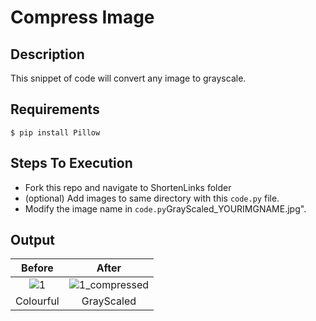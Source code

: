 # Compress Image

## Description
This snippet of code will convert any image to grayscale.

## Requirements

`$ pip install Pillow`

## Steps To Execution
- Fork this repo and navigate to ShortenLinks folder
- (optional) Add images to same directory with this `code.py` file.
- Modify the image name in `code.py`GrayScaled_YOURIMGNAME.jpg".

## Output


| Before | After | 
|:---:|:---------------------------------------------------------------------------------------------------------------------:|
|  ![1](https://user-images.githubusercontent.com/52918207/121647416-0151e380-cab4-11eb-96d1-1dfd127789c6.jpg) | ![1_compressed](https://user-images.githubusercontent.com/52918207/121647438-06af2e00-cab4-11eb-9fa5-b84787163bb2.jpg) | 
|  Colourful  | GrayScaled | 

